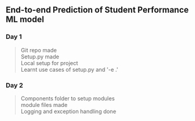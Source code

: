 ## End-to-end Prediction of Student Performance ML model

### Day 1
>Git repo made <br>
>Setup.py made <br>
>Local setup for project <br>
>Learnt use cases of setup.py and '-e .' <br>
### Day 2
>Components folder to setup modules <br>
>module files made <br>
>Logging and exception handling done <br>

